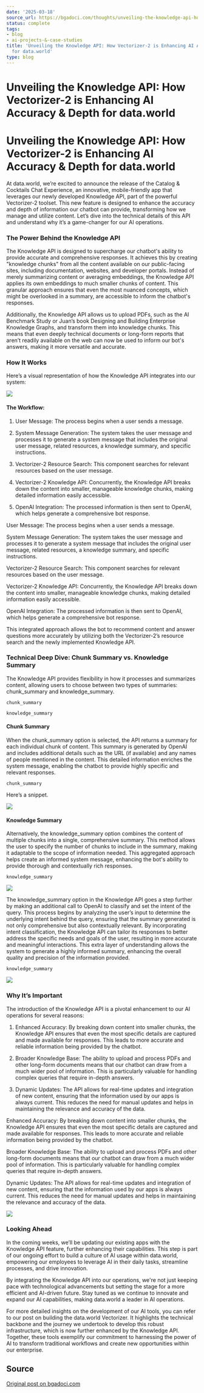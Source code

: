 ```yaml
---
date: '2025-03-18'
source_url: https://bgadoci.com/thoughts/unveiling-the-knowledge-api-how-vectorizer-2-is-enhancing-ai-accuracy-and-depth-for-dataworld
status: complete
tags:
- blog
- ai-projects-&-case-studies
title: 'Unveiling the Knowledge API: How Vectorizer-2 is Enhancing AI Accuracy & Depth
  for data.world'
type: blog
---
```


# Unveiling the Knowledge API: How Vectorizer-2 is Enhancing AI Accuracy & Depth for data.world

# Unveiling the Knowledge API: How Vectorizer-2 is Enhancing AI Accuracy & Depth for data.world

At data.world, we’re excited to announce the release of the Catalog & Cocktails Chat Experience, an innovative, mobile-friendly app that leverages our newly developed Knowledge API, part of the powerful Vectorizer-2 toolset. This new feature is designed to enhance the accuracy and depth of information our chatbot can provide, transforming how we manage and utilize content. Let’s dive into the technical details of this API and understand why it’s a game-changer for our AI operations.

### The Power Behind the Knowledge API

The Knowledge API is designed to supercharge our chatbot's ability to provide accurate and comprehensive responses. It achieves this by creating "knowledge chunks" from all the content available on our public-facing sites, including documentation, websites, and developer portals. Instead of merely summarizing content or averaging embeddings, the Knowledge API applies its own embeddings to much smaller chunks of content. This granular approach ensures that even the most nuanced concepts, which might be overlooked in a summary, are accessible to inform the chatbot's responses.

Additionally, the Knowledge API allows us to upload PDFs, such as the AI Benchmark Study or Juan’s book Designing and Building Enterprise Knowledge Graphs, and transform them into knowledge chunks. This means that even deeply technical documents or long-form reports that aren’t readily available on the web can now be used to inform our bot's answers, making it more versatile and accurate.

### How It Works

Here’s a visual representation of how the Knowledge API integrates into our system:

![](images/Screenshot+2024-07-08+at+1.25.19%E2%80%AFPM.png)

#### The Workflow:

1. User Message: The process begins when a user sends a message.

2. System Message Generation: The system takes the user message and processes it to generate a system message that includes the original user message, related resources, a knowledge summary, and specific instructions.

3. Vectorizer-2 Resource Search: This component searches for relevant resources based on the user message.

4. Vectorizer-2 Knowledge API: Concurrently, the Knowledge API breaks down the content into smaller, manageable knowledge chunks, making detailed information easily accessible.

5. OpenAI Integration: The processed information is then sent to OpenAI, which helps generate a comprehensive bot response.

User Message: The process begins when a user sends a message.

System Message Generation: The system takes the user message and processes it to generate a system message that includes the original user message, related resources, a knowledge summary, and specific instructions.

Vectorizer-2 Resource Search: This component searches for relevant resources based on the user message.

Vectorizer-2 Knowledge API: Concurrently, the Knowledge API breaks down the content into smaller, manageable knowledge chunks, making detailed information easily accessible.

OpenAI Integration: The processed information is then sent to OpenAI, which helps generate a comprehensive bot response.

This integrated approach allows the bot to recommend content and answer questions more accurately by utilizing both the Vectorizer-2’s resource search and the newly implemented Knowledge API.

### Technical Deep Dive: Chunk Summary vs. Knowledge Summary

The Knowledge API provides flexibility in how it processes and summarizes content, allowing users to choose between two types of summaries: chunk_summary and knowledge_summary.

```
chunk_summary
```

```
knowledge_summary
```

#### Chunk Summary

When the chunk_summary option is selected, the API returns a summary for each individual chunk of content. This summary is generated by OpenAI and includes additional details such as the URL (if available) and any names of people mentioned in the content. This detailed information enriches the system message, enabling the chatbot to provide highly specific and relevant responses.

```
chunk_summary
```

Here’s a snippet.

![](images/ray-so-export+%2811%29.png)

#### Knowledge Summary

Alternatively, the knowledge_summary option combines the content of multiple chunks into a single, comprehensive summary. This method allows the user to specify the number of chunks to include in the summary, making it adaptable to the scope of information needed. This aggregated approach helps create an informed system message, enhancing the bot's ability to provide thorough and contextually rich responses.

```
knowledge_summary
```

![](images/ray-so-export+%2812%29.png)

The knowledge_summary option in the Knowledge API goes a step further by making an additional call to OpenAI to classify and set the intent of the query. This process begins by analyzing the user’s input to determine the underlying intent behind the query, ensuring that the summary generated is not only comprehensive but also contextually relevant. By incorporating intent classification, the Knowledge API can tailor its responses to better address the specific needs and goals of the user, resulting in more accurate and meaningful interactions. This extra layer of understanding allows the system to generate a highly informed summary, enhancing the overall quality and precision of the information provided.

```
knowledge_summary
```

![](images/ray-so-export+%2813%29.png)

### Why It’s Important

The introduction of the Knowledge API is a pivotal enhancement to our AI operations for several reasons:

1. Enhanced Accuracy: By breaking down content into smaller chunks, the Knowledge API ensures that even the most specific details are captured and made available for responses. This leads to more accurate and reliable information being provided by the chatbot.

2. Broader Knowledge Base: The ability to upload and process PDFs and other long-form documents means that our chatbot can draw from a much wider pool of information. This is particularly valuable for handling complex queries that require in-depth answers.

3. Dynamic Updates: The API allows for real-time updates and integration of new content, ensuring that the information used by our apps is always current. This reduces the need for manual updates and helps in maintaining the relevance and accuracy of the data.

Enhanced Accuracy: By breaking down content into smaller chunks, the Knowledge API ensures that even the most specific details are captured and made available for responses. This leads to more accurate and reliable information being provided by the chatbot.

Broader Knowledge Base: The ability to upload and process PDFs and other long-form documents means that our chatbot can draw from a much wider pool of information. This is particularly valuable for handling complex queries that require in-depth answers.

Dynamic Updates: The API allows for real-time updates and integration of new content, ensuring that the information used by our apps is always current. This reduces the need for manual updates and helps in maintaining the relevance and accuracy of the data.

![](images/Screenshot+2024-07-08+at+1.34.38%E2%80%AFPM.png)

### Looking Ahead

In the coming weeks, we’ll be updating our existing apps with the Knowledge API feature, further enhancing their capabilities. This step is part of our ongoing effort to build a culture of AI usage within data.world, empowering our employees to leverage AI in their daily tasks, streamline processes, and drive innovation.

By integrating the Knowledge API into our operations, we're not just keeping pace with technological advancements but setting the stage for a more efficient and AI-driven future. Stay tuned as we continue to innovate and expand our AI capabilities, making data.world a leader in AI operations.

For more detailed insights on the development of our AI tools, you can refer to our post on building the data.world Vectorizer. It highlights the technical backbone and the journey we undertook to develop this robust infrastructure, which is now further enhanced by the Knowledge API. Together, these tools exemplify our commitment to harnessing the power of AI to transform traditional workflows and create new opportunities within our enterprise.

## Source
[Original post on bgadoci.com](https://bgadoci.com/thoughts/unveiling-the-knowledge-api-how-vectorizer-2-is-enhancing-ai-accuracy-and-depth-for-dataworld)